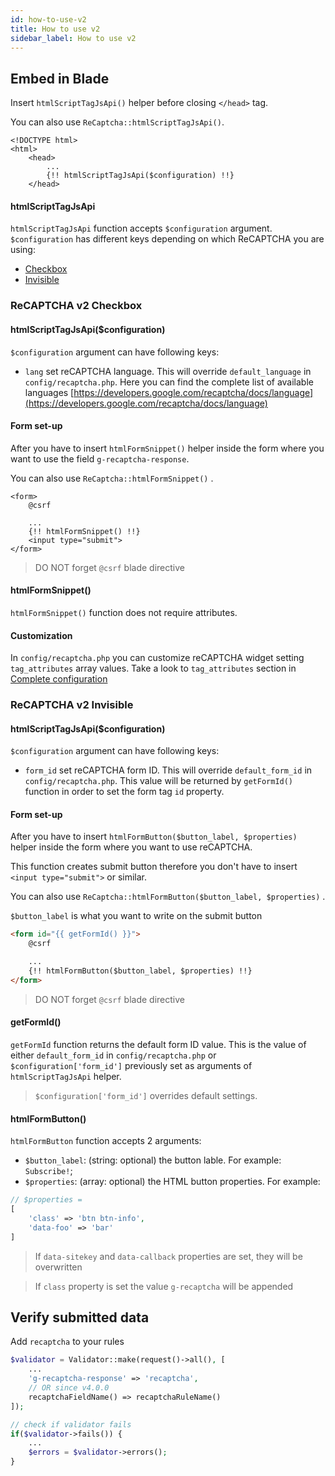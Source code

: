 ```yaml
---
id: how-to-use-v2
title: How to use v2
sidebar_label: How to use v2
---
```



## Embed in Blade

Insert `htmlScriptTagJsApi()` helper before closing `</head>` tag.

You can also use `ReCaptcha::htmlScriptTagJsApi()`.

```blade
<!DOCTYPE html>
<html>
    <head>
        ...
        {!! htmlScriptTagJsApi($configuration) !!}
    </head>
```

#### htmlScriptTagJsApi
`htmlScriptTagJsApi` function accepts `$configuration` argument. `$configuration` has different keys depending on which ReCAPTCHA you are using:

* [Checkbox](#recaptcha-v2-checkbox)
* [Invisible](#recaptcha-v2-invisible)

### ReCAPTCHA v2 Checkbox

#### htmlScriptTagJsApi($configuration)
`$configuration` argument can have following keys:

* `lang` set reCAPTCHA language. This will override `default_language` in `config/recaptcha.php`. Here you can find the complete list of available languages [https://developers.google.com/recaptcha/docs/language](https://developers.google.com/recaptcha/docs/language)

#### Form set-up
After you have to insert `htmlFormSnippet()` helper inside the form where you want to use the field `g-recaptcha-response`.

You can also use `ReCaptcha::htmlFormSnippet()` .
```blade
<form>
    @csrf

    ...
    {!! htmlFormSnippet() !!}
    <input type="submit">
</form>
```
> DO NOT forget `@csrf` blade directive

#### htmlFormSnippet()
`htmlFormSnippet()` function does not require attributes.

#### Customization
In `config/recaptcha.php` you can customize reCAPTCHA widget setting `tag_attributes` array values. Take a look to `tag_attributes` section in [Complete configuration](configuration.md#complete-configuration)

### ReCAPTCHA v2 Invisible
#### htmlScriptTagJsApi($configuration)
`$configuration` argument can have following keys:

* `form_id` set reCAPTCHA form ID. This will override `default_form_id` in `config/recaptcha.php`. This value will be returned by `getFormId()` function in order to set the form tag `id` property.

#### Form set-up
After you have to insert `htmlFormButton($button_label, $properties)` helper inside the form where you want to use reCAPTCHA. 

This function creates submit button therefore you don't have to insert `<input type="submit">` or similar.

You can also use `ReCaptcha::htmlFormButton($button_label, $properties)` .

`$button_label` is what you want to write on the submit button
```html
<form id="{{ getFormId() }}">
    @csrf

    ...
    {!! htmlFormButton($button_label, $properties) !!}
</form>
```
> DO NOT forget `@csrf` blade directive

#### getFormId()
`getFormId` function returns the default form ID value. This is the value of either `default_form_id` in `config/recaptcha.php` or `$configuration['form_id']` previously set as arguments of `htmlScriptTagJsApi` helper.
> `$configuration['form_id']` overrides default settings.

#### htmlFormButton()
`htmlFormButton` function accepts 2 arguments:

* `$button_label`: (string: optional) the button lable. For example: `Subscribe!`;
* `$properties`: (array: optional) the HTML button properties. For example:
```php
// $properties = 
[
    'class' => 'btn btn-info',
    'data-foo' => 'bar'
]
```

> If `data-sitekey` and `data-callback` properties are set, they will be overwritten

> If `class` property is set the value `g-recaptcha` will be appended

## Verify submitted data

Add `recaptcha` to your rules
```php
$validator = Validator::make(request()->all(), [
    ...
    'g-recaptcha-response' => 'recaptcha',
    // OR since v4.0.0
    recaptchaFieldName() => recaptchaRuleName()
]);

// check if validator fails
if($validator->fails()) {
    ...
    $errors = $validator->errors();
}
```
